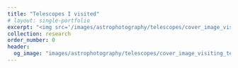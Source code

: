 ```yaml
---
title: "Telescopes I visited"
# layout: single-portfolio
excerpt: "<img src='/images/astrophotography/telescopes/cover_image_visiting_telescope.jpeg' alt=''>"
collection: research
order_number: 0
header: 
  og_image: "images/astrophotography/telescopes/cover_image_visiting_telescope.jpeg"
---
```


